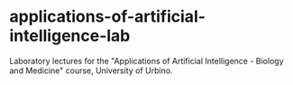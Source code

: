 # applications-of-artificial-intelligence-lab
Laboratory lectures for the "Applications of Artificial Intelligence - Biology and Medicine" course, University of Urbino.
